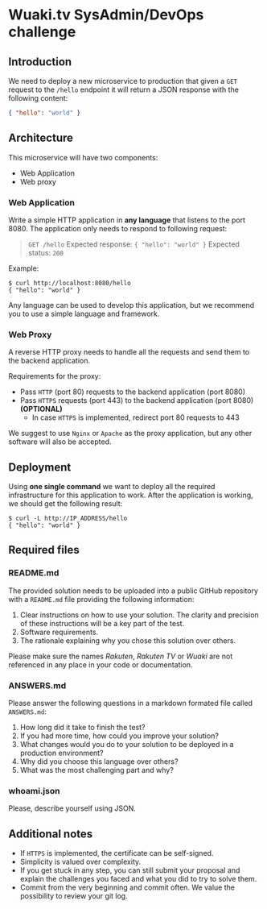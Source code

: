 # Wuaki.tv SysAdmin/DevOps challenge

## Introduction

We need to deploy a new microservice to production that given a `GET` request to the `/hello` endpoint it will return a JSON response with the following content:

```json
{ "hello": "world" }
```

## Architecture

This microservice will have two components:
* Web Application
* Web proxy

### Web Application

Write a simple HTTP application in **any language** that listens to the port 8080. The application only needs to respond to following request:

> `GET /hello`
> Expected response: `{ "hello": "world" }`
> Expected status: `200`

Example:
```
$ curl http://localhost:8080/hello
{ "hello": "world" }
```

Any language can be used to develop this application, but we recommend you to use a simple language and framework.

### Web Proxy

A reverse HTTP proxy needs to handle all the requests and send them to the backend application.

Requirements for the proxy:
* Pass `HTTP` (port 80) requests to the backend application (port 8080)
* Pass `HTTPS` requests (port 443) to the backend application (port 8080) **(OPTIONAL)**
  * In case `HTTPS` is implemented, redirect port 80 requests to 443

We suggest to use `Nginx` or `Apache` as the proxy application, but any other software will also be accepted.

## Deployment

Using **one single command** we want to deploy all the required infrastructure for this application to work. After the application is working, we should get the following result:

```
$ curl -L http://IP_ADDRESS/hello
{ "hello": "world" }
```

## Required files

### README.md

The provided solution needs to be uploaded into a public GitHub repository with a `README.md` file providing the following information:

1. Clear instructions on how to use your solution. The clarity and precision of these instructions will be a key part of the test.
2. Software requirements.
3. The rationale explaining why you chose this solution over others.

Please make sure the names *Rakuten*, *Rakuten TV* or *Wuaki* are not referenced in any place in your code or documentation.

### ANSWERS.md

Please answer the following questions in a markdown formated file called `ANSWERS.md`:

1. How long did it take to finish the test?
2. If you had more time, how could you improve your solution?
3. What changes would you do to your solution to be deployed in a production environment?
4. Why did you choose this language over others?
5. What was the most challenging part and why?

### whoami.json

Please, describe yourself using JSON.

## Additional notes

* If `HTTPS` is implemented, the certificate can be self-signed.
* Simplicity is valued over complexity.
* If you get stuck in any step, you can still submit your proposal and explain the challenges you faced and what you did to try to solve them.
* Commit from the very beginning and commit often. We value the possibility to review your git log.
